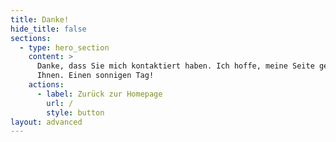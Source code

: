 ```yaml
---
title: Danke!
hide_title: false
sections:
  - type: hero_section
    content: >
      Danke, dass Sie mich kontaktiert haben. Ich hoffe, meine Seite gefällt
      Ihnen. Einen sonnigen Tag!
    actions:
      - label: Zurück zur Homepage
        url: /
        style: button
layout: advanced
---
```

